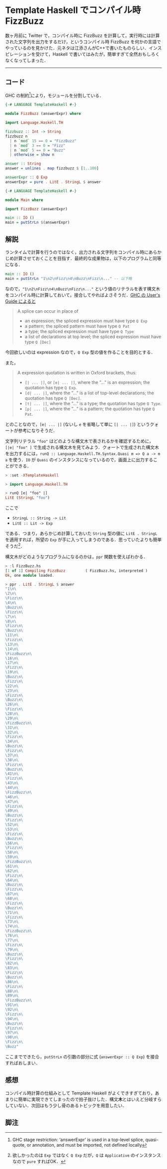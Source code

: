 # Template Haskell でコンパイル時 FizzBuzz

数ヶ月前に Twitter で，コンパイル時に FizzBuzz を計算して，実行時には計算された文字列を出力をするだけ，というコンパイル時 FizzBuzz を何かの言語でやっているのを見かけた．元ネタは江添さんがC++で書いたものらしい．インスピレーションを受けて，Haskell で書いてはみたが，簡単すぎて全然おもしろくなくなってしまった．

---

## コード

GHC の制約[^1]により，モジュールを分割している．

```haskell filename=FizzBuzz.hs
{-# LANGUAGE TemplateHaskell #-}

module FizzBuzz (answerExpr) where

import Language.Haskell.TH

fizzbuzz :: Int -> String
fizzbuzz n
  | n `mod` 15 == 0 = "FizzBuzz"
  | n `mod` 3 == 0 = "Fizz"
  | n `mod` 5 == 0 = "Buzz"
  | otherwise = show n

answer :: String
answer = unlines . map fizzbuzz $ [1..100]

answerExpr :: Q Exp
answerExpr = pure . LitE . StringL $ answer
```

```haskell filename=Main.hs
{-# LANGUAGE TemplateHaskell #-}

module Main where

import FizzBuzz (answerExpr)

main :: IO ()
main = putStrLn $(answerExpr)
```

## 解説

ランタイムで計算を行うのではなく，出力される文字列をコンパイル時にあらかじめ計算させておくことを目指す．最終的な成果物は，以下のプログラムと同等になる．

```haskell
main :: IO ()
main = putStrLn "1\n2\nFizz\n4\nBuzz\nFizz\n..." -- 以下略
```

なので，`"1\n2\nFizz\n4\nBuzz\nFizz\n..."` という値のリテラルを表す構文木をコンパイル時に計算しておいて，接合してやればよさそうだ．[GHC の User's Guide によると](https://downloads.haskell.org/~ghc/latest/docs/html/users_guide/glasgow_exts.html#th-syntax)

> A splice can occur in place of
>
> - an expression; the spliced expression must have type `Q Exp`
> - a pattern; the spliced pattern must have type `Q Pat`
> - a type; the spliced expression must have type `Q Type`
> - a list of declarations at top level; the spliced expression must have type `Q [Dec]`

今回欲しいのは expression なので，`Q Exp` 型の値を作ることを目的とする．

また，

> A expression quotation is written in Oxford brackets, thus:
>
> - `[| ... |]`, or `[e| ... |]`, where the ”...” is an expression; the quotation has type `Q Exp`.
> - `[d| ... |]`, where the ”...” is a list of top-level declarations; the quotation has type `Q [Dec]`.
> - `[t| ... |]`, where the ”...” is a type; the quotation has type `Q Type`.
> - `[p| ... |]`, where the ”...” is a pattern; the quotation has type `Q Pat`.

とのことなので，`[e| ... |]` (ないし `e` を省略して単に `[| ... |]`) というクォートが参考になりそうだ．

文字列リテラル `"foo"` はどのような構文木で表されるかを確認するために，`[|e| "foo" ]` で生成される構文木を見てみよう．クォートで生成された構文木を出力するには，`runQ :: Language.Haskell.TH.Syntax.Quasi m => Q a -> m a` を使う．`IO` が `Quasi` のインスタンスになっているので，画面上に出力することができる．

```haskell
> :set -XTemplateHaskell

> import Language.Haskell.TH

> runQ [e| "foo" |]
LitE (StringL "foo")
```

ここで

- `StringL :: String -> Lit`
- `LitE :: Lit -> Exp`

である．つまり，あらかじめ計算しておいた `String` 型の値に `LitE . StringL` を適用すれば，所望の `Exp` が手に入ってしまうのである．思っていたよりも簡単そうだ[^2]．

構文木がどのようなプログラムになるのかは，`ppr` 関数を使えばわかる．

```haskell
> :l FizzBuzz.hs
[1 of 1] Compiling FizzBuzz         ( FizzBuzz.hs, interpreted )
Ok, one module loaded.

> ppr . LitE . StringL $ answer
"1\n\
\2\n\
\Fizz\n\
\4\n\
\Buzz\n\
\Fizz\n\
\7\n\
\8\n\
\Fizz\n\
\Buzz\n\
\11\n\
\Fizz\n\
\13\n\
\14\n\
\FizzBuzz\n\
\16\n\
\17\n\
\Fizz\n\
\19\n\
\Buzz\n\
\Fizz\n\
\22\n\
\23\n\
\Fizz\n\
\Buzz\n\
\26\n\
\Fizz\n\
\28\n\
\29\n\
\FizzBuzz\n\
\31\n\
\32\n\
\Fizz\n\
\34\n\
\Buzz\n\
\Fizz\n\
\37\n\
\38\n\
\Fizz\n\
\Buzz\n\
\41\n\
\Fizz\n\
\43\n\
\44\n\
\FizzBuzz\n\
\46\n\
\47\n\
\Fizz\n\
\49\n\
\Buzz\n\
\Fizz\n\
\52\n\
\53\n\
\Fizz\n\
\Buzz\n\
\56\n\
\Fizz\n\
\58\n\
\59\n\
\FizzBuzz\n\
\61\n\
\62\n\
\Fizz\n\
\64\n\
\Buzz\n\
\Fizz\n\
\67\n\
\68\n\
\Fizz\n\
\Buzz\n\
\71\n\
\Fizz\n\
\73\n\
\74\n\
\FizzBuzz\n\
\76\n\
\77\n\
\Fizz\n\
\79\n\
\Buzz\n\
\Fizz\n\
\82\n\
\83\n\
\Fizz\n\
\Buzz\n\
\86\n\
\Fizz\n\
\88\n\
\89\n\
\FizzBuzz\n\
\91\n\
\92\n\
\Fizz\n\
\94\n\
\Buzz\n\
\Fizz\n\
\97\n\
\98\n\
\Fizz\n\
\Buzz"
```

ここまでできたら，`putStrLn` の引数の部分に式 (`answerExpr :: Q Exp`) を接合すればおしまい．

## 感想

コンパイル時計算の仕組みとして Template Haskell がよくできすぎており，あまりに簡単に実現できてしまったので拍子抜けした．構文**木**とはいえど分岐すらしていない．次回はもう少し骨のあるトピックを用意したい．

## 脚注

[^1]: GHC stage restriction: ‘answerExpr’ is used in a top-level splice, quasi-quote, or annotation, and must be imported, not defined locally
[^2]: 欲しかったのは `Exp` ではなく `Q Exp` だが，`Q` は `Applicative` のインスタンスなので `pure` すればOK．
